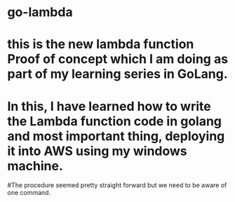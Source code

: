 # go-lambda
# this is the new lambda function Proof of concept which I am doing as part of my learning series in GoLang.
# In this, I have learned how to write the Lambda function code in golang and most important thing, deploying it into AWS using my windows machine.
#The procedure seemed pretty straight forward but we need to be aware of one command.
